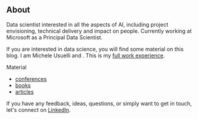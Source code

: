 
## About

Data scientist interested in all the aspects of AI, including project envisioning, technical delivery and impact on people. Currently working at Microsoft as a Principal Data Scientist.

If you are interested in data science, you will find some material on this blog. I am Michele Usuelli and . This is my [full work experience](pages/biography.md).

Material
- [conferences](pages/conferences.md)
- [books](pages/books.md)
- [articles](pages/articles.md)

If you have any feedback, ideas, questions, or simply want to get in touch, let's connect on [LinkedIn](https://uk.linkedin.com/in/michele-usuelli-1b84b460).

